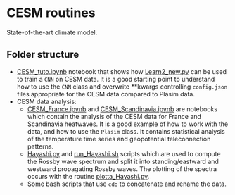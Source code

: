 # CESM routines

State-of-the-art climate model.

## Folder structure
- [CESM_tuto.ipynb](CESM/CESM_tuto.ipynb) notebook that shows how [Learn2_new.py](PLASIM/Learn2_new.py) can be used to train a `CNN` on CESM data. It is a good starting point to understand how to use the `CNN` class and overwrite **kwargs controlling `config.json` files appropriate for the CESM data compared to Plasim data.
- CESM data analysis:
    - [CESM_France.ipynb](CESM/CESM_France.ipynb) and [CESM_Scandinavia.ipynb](CESM/CESM_Scandinavia.ipynb) are notebooks which contain the analysis of the CESM data for France and Scandinavia heatwaves. It is a good example of how to work with the data, and how to use the `Plasim` class. It contains statistical analysis of the temperature time series and geopotential teleconnection patterns.
    - [Hayashi.py](CESM/Hayashi.py) and [run_Hayashi.sh](CESM/run_Hayashi.sh) scripts which are used to compute the Rossby wave spectrum and split it into standing/eastward and westward propagating Rossby waves. The plotting of the spectra occurs with the routine [plotta_Hayashi.py](CESM/plotta_Hayashi.py). 
    - Some bash scripts that use `cdo` to concatenate and rename the data. 
